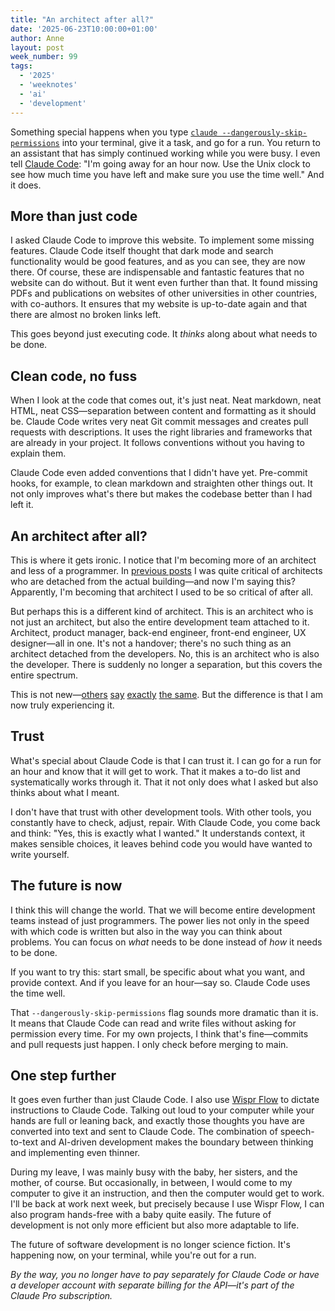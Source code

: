 ```yaml
---
title: "An architect after all?"
date: '2025-06-23T10:00:00+01:00'
author: Anne
layout: post
week_number: 99
tags:
  - '2025'
  - 'weeknotes'
  - 'ai'
  - 'development'
---
```


Something special happens when you type [`claude --dangerously-skip-permissions`](https://docs.anthropic.com/en/docs/claude-code) into your terminal, give it a task, and go for a run. You return to an assistant that has simply continued working while you were busy. I even tell [Claude Code](https://docs.anthropic.com/en/docs/claude-code): "I'm going away for an hour now. Use the Unix clock to see how much time you have left and make sure you use the time well." And it does.

## More than just code

I asked Claude Code to improve this website. To implement some missing features. Claude Code itself thought that dark mode and search functionality would be good features, and as you can see, they are now there. Of course, these are indispensable and fantastic features that no website can do without. But it went even further than that. It found missing PDFs and publications on websites of other universities in other countries, with co-authors. It ensures that my website is up-to-date again and that there are almost no broken links left.

This goes beyond just executing code. It *thinks* along about what needs to be done.

## Clean code, no fuss

When I look at the code that comes out, it's just neat. Neat markdown, neat HTML, neat CSS—separation between content and formatting as it should be. Claude Code writes very neat Git commit messages and creates pull requests with descriptions. It uses the right libraries and frameworks that are already in your project. It follows conventions without you having to explain them.

Claude Code even added conventions that I didn't have yet. Pre-commit hooks, for example, to clean markdown and straighten other things out. It not only improves what's there but makes the codebase better than I had left it.

## An architect after all?

This is where it gets ironic. I notice that I'm becoming more of an architect and less of a programmer. In [previous posts](/2025/04/11/maken-over-schrijven.html) I was quite critical of architects who are detached from the actual building—and now I'm saying this? Apparently, I'm becoming that architect I used to be so critical of after all.

But perhaps this is a different kind of architect. This is an architect who is not just an architect, but also the entire development team attached to it. Architect, product manager, back-end engineer, front-end engineer, UX designer—all in one. It's not a handover; there's no such thing as an architect detached from the developers. No, this is an architect who is also the developer. There is suddenly no longer a separation, but this covers the entire spectrum.

This is not new—[others](https://simonwillison.net/2025/Mar/19/vibe-coding/) [say](https://www.youtube.com/watch?v=LCEmiRjPEtQ) [exactly](https://brainhub.eu/library/software-developer-age-of-ai) [the same](https://newsletter.pragmaticengineer.com/p/vibe-coding-as-a-software-engineer). But the difference is that I am now truly experiencing it.

## Trust

What's special about Claude Code is that I can trust it. I can go for a run for an hour and know that it will get to work. That it makes a to-do list and systematically works through it. That it not only does what I asked but also thinks about what I meant.

I don't have that trust with other development tools. With other tools, you constantly have to check, adjust, repair. With Claude Code, you come back and think: "Yes, this is exactly what I wanted." It understands context, it makes sensible choices, it leaves behind code you would have wanted to write yourself.

## The future is now

I think this will change the world. That we will become entire development teams instead of just programmers. The power lies not only in the speed with which code is written but also in the way you can think about problems. You can focus on *what* needs to be done instead of *how* it needs to be done.

If you want to try this: start small, be specific about what you want, and provide context. And if you leave for an hour—say so. Claude Code uses the time well.

That `--dangerously-skip-permissions` flag sounds more dramatic than it is. It means that Claude Code can read and write files without asking for permission every time. For my own projects, I think that's fine—commits and pull requests just happen. I only check before merging to main.

## One step further

It goes even further than just Claude Code. I also use [Wispr Flow](https://wispr.ai/) to dictate instructions to Claude Code. Talking out loud to your computer while your hands are full or leaning back, and exactly those thoughts you have are converted into text and sent to Claude Code. The combination of speech-to-text and AI-driven development makes the boundary between thinking and implementing even thinner.

During my leave, I was mainly busy with the baby, her sisters, and the mother, of course. But occasionally, in between, I would come to my computer to give it an instruction, and then the computer would get to work. I'll be back at work next week, but precisely because I use Wispr Flow, I can also program hands-free with a baby quite easily. The future of development is not only more efficient but also more adaptable to life.

The future of software development is no longer science fiction. It's happening now, on your terminal, while you're out for a run.

*By the way, you no longer have to pay separately for Claude Code or have a developer account with separate billing for the API—it's part of the Claude Pro subscription.*
